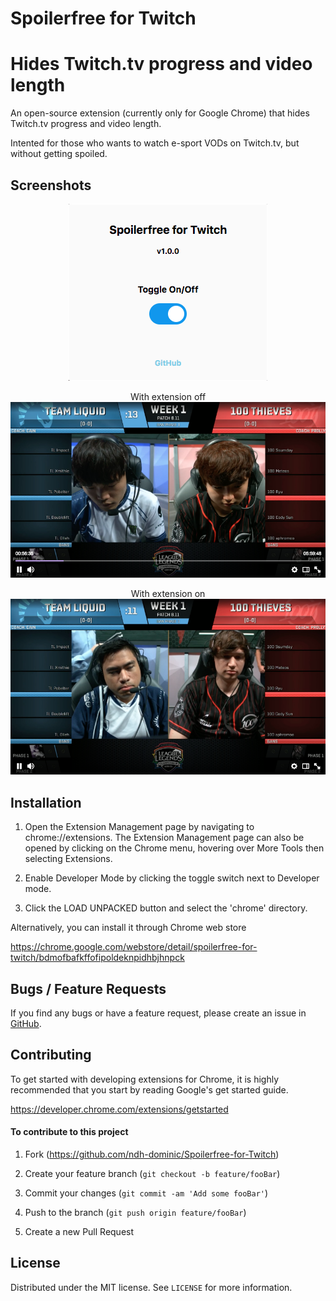 # Spoilerfree for Twitch
Hides Twitch.tv progress and video length
=======

An open-source extension (currently only for Google Chrome) that hides Twitch.tv progress and video length.

Intented for those who wants to watch e-sport VODs on Twitch.tv, but without getting spoiled.

## Screenshots

<p align="center">
  <img src="img/sf1.png" width="318"/>
</p>



<p align="center">
  <text>With extension off<text>
  <br>
  <img src="img/sf2.png" width="760"/>
</p>



<p align="center">
  <text>With extension on<text>
  <br>
  <img src="img/sf3.png" width="760"/>
</p>

## Installation

1. Open the Extension Management page by navigating to chrome://extensions. The Extension Management page can also be opened by clicking on the Chrome menu, hovering over More Tools then selecting Extensions.

2. Enable Developer Mode by clicking the toggle switch next to Developer mode.

3. Click the LOAD UNPACKED button and select the 'chrome' directory.

Alternatively, you can install it through Chrome web store

 https://chrome.google.com/webstore/detail/spoilerfree-for-twitch/bdmofbafkffofipoldeknpidhbjhnpck

## Bugs / Feature Requests

If you find any bugs or have a feature request, please create an issue in [GitHub](https://github.com/ndh-dominic/Spoilerfree-for-Twitch).

## Contributing

To get started with developing extensions for Chrome, it is highly recommended that you start by reading Google's get started guide.

https://developer.chrome.com/extensions/getstarted

#### To contribute to this project

1. Fork (<https://github.com/ndh-dominic/Spoilerfree-for-Twitch>)

2. Create your feature branch (`git checkout -b feature/fooBar`)

3. Commit your changes (`git commit -am 'Add some fooBar'`)

4. Push to the branch (`git push origin feature/fooBar`)

5. Create a new Pull Request

## License

Distributed under the MIT license. See ``LICENSE`` for more information.
